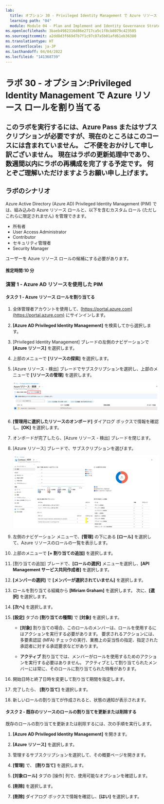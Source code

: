 ```yaml
---
lab:
  title: オプション 30 - Privileged Identity Management で Azure リソース ロールを割り当てる演習を行う
  learning path: "04"
  module: Module 04 - Plan and Implement and Identity Governance Strategy
ms.openlocfilehash: 3baeb4982316d86e2717ca5c1f8cb8079c423585
ms.sourcegitcommit: a2dd8d3f669d7b7f1c97c87a5b01afd61eb36380
ms.translationtype: HT
ms.contentlocale: ja-JP
ms.lasthandoff: 04/04/2022
ms.locfileid: "141368739"
---
```

# <a name="lab-30---optional-assign-azure-resource-roles-in-privileged-identity-management"></a>ラボ 30 - オプション:Privileged Identity Management で Azure リソース ロールを割り当てる

## <a name="this-lab-requires-an-azure-pass-or-subscription-to-perform-which-is-currently-not-provided-with-the-course--apologies-for-any-incovenience--we-are-in-the-process-of-updating-the-labs-and-will-have-this-lab-reconfigured-in-the-next-few-weeks--thank-you-for-your-patience-and-understanding"></a>このラボを実行するには、Azure Pass またはサブスクリプションが必要ですが、現在のところはこのコースには含まれていません。  ご不便をおかけして申し訳ございません。  現在はラボの更新処理中であり、数週間以内にラボの再構成を完了する予定です。  何とぞご理解いただけますようお願い申し上げます。


## <a name="lab-scenario"></a>ラボのシナリオ

Azure Active Directory (Azure AD) Privileged Identity Management (PIM) では、組み込みの Azure リソース ロールと、以下を含むカスタム ロール (ただしこれらに限定されません) を管理できます。

- 所有者
- User Access Administrator
- Contributor
- セキュリティ管理者
- Security Manager

ユーザーを Azure リソース ロールの候補にする必要があります。

#### <a name="estimated-time-10-minutes"></a>推定時間:10 分

### <a name="exercise-1---pim-with-azure-resources"></a>演習 1 - Azure AD リソースを使用した PIM

#### <a name="task-1---assign-azure-resource-roles"></a>タスク 1 - Azure リソース ロールを割り当てる

1. 全体管理者アカウントを使用して、[https://portal.azure.com](https://portal.azure.com) にサインインします。

2. **[Azure AD Privileged Identity Management]** を検索してから選択します。

3. [Privileged Identity Management] ブレードの左側のナビゲーションで **[Azure リソース]** を選択します。

4. 上部のメニューで **[リソースの探索]** を選択します。

5. [Azure リソース - 検出] ブレードでサブスクリプションを選択し、上部のメニューで **[リソースの管理]** を選択します。

    ![サブスクリプションとリソースの管理が強調表示されている [Azure リソース - 検出] ブレードを表示している画面イメージ](./media/lp4-mod3-pim-azure-resource-management.png)

6. **[管理用に選択したリソースのオンボード]** ダイアログ ボックスで情報を確認し、**[OK]** を選択します。

7. オンボードが完了したら、[Azure リソース - 検出] ブレードを閉じます。

8. [Azure リソース] ブレードで、サブスクリプションを選びます。

    ![最近追加された Azure リソースを表示している画面イメージ](./media/lp4-mod3-pim-az-resource-overview.png)

9. 左側のナビゲーション メニューで、**[管理]** の下にある **[ロール]** を選択して、Azure リソースのロールの一覧を表示します。

10. 上部のメニューで **[+ 割り当ての追加]** を選択します。

11. [割り当ての追加] ブレードで、**[ロールの選択]** メニューを選択し、**[API Management サービス共同作成者]** を選択します。

12. **[メンバーの選択]** で **[メンバーが選択されていません]** を選択します。

13. ロールを割り当てる組織から **[Miriam Graham]** を選択します。  次に、**[選択]** を選択します。

14. **[次へ]** を選択します。

15. **[設定]** タブの **[割り当ての種類]** で **[対象]** を選択します。

    - **[対象]** 割り当ての場合、このロールのメンバーは、ロールを使用するにはアクションを実行する必要があります。 要求されるアクションには、多要素認証 (MFA) チェックの実行、業務上の妥当性の指定、指定された承認者に対する承認要求などがあります。

    - **アクティブ** 割り当てでは、メンバーがロールを使用するためのアクションを実行する必要はありません。 アクティブとして割り当てられたメンバーには常に、そのロールに割り当てられた特権があります。

16. 開始日時と終了日時を変更して割り当て期間を指定します。

17. 完了したら、 **[割り当て]** を選択します。

18. 新しいロールの割り当てが作成されると、状態の通知が表示されます。

#### <a name="task-2---update-or-remove-an-existing-resource-role-assignment"></a>タスク 2 - 既存のリソースのロールの割り当てを更新または削除する

既存のロールの割り当てを更新または削除するには、次の手順を実行します。

1. **[Azure AD Privileged Identity Management]** を開きます。

2. **[Azure リソース]** を選択します。

3. 管理するサブスクリプションを選択して、その概要ページを開きます。

4. **[管理]** で、 **[割り当て]** を選択します。

5. **[対象ロール]** タブの [操作] 列で、使用可能なオプションを確認します。

6. **[削除]** を選択します。

7. **[削除]** ダイアログ ボックスで情報を確認し、**[はい]** を選択します。

